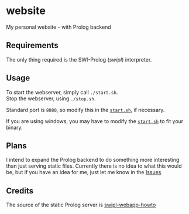 # website
My personal website - with Prolog backend

## Requirements
The only thing required is the SWI-Prolog (*swipl*) interpreter.

## Usage
To start the webserver, simply call `./start.sh`. <br />
Stop the webserver, using `./stop.sh`.

Standard port is `8080`, so modify this in the [`start.sh`](https://github.com/memeToasty/website/blob/main/start.sh), if necessary.

If you are using windows, you may have to modify the [`start.sh`](https://github.com/memeToasty/website/blob/main/start.sh) to fit your binary.

## Plans
I intend to expand the Prolog backend to do something more interesting than just serving static files.
Currently there is no idea to what this would be, but if you have an idea for me, just let me know in the [Issues](https://github.com/memeToasty/website/issues)

## Credits
The source of the static Prolog server is [swipl-webapp-howto](https://github.com/roblaing/swipl-webapp-howto/tree/master/unit1)
